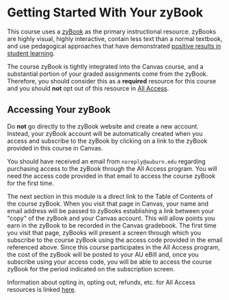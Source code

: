 # Getting Started With Your zyBook

This course uses a [zyBook](https://www.zybooks.com/) as the primary
instructional resource. zyBooks are highly visual, highly interactive, contain
less text than a normal textbook, and use pedagogical approaches that have demonstrated 
[positive results in student learning](https://www.zybooks.com/research/).

The course zyBook is tightly integrated into the Canvas course, and a
substantial portion of your graded assignments come from the zyBook.
Therefore, you should consider this as a **required** resource for this course
and you should **not** opt out of this resource in 
[All Access](https://www.aubookstore.com/t-textbook_allaccess.aspx). 

## Accessing Your zyBook

Do **not** go directly to the zyBook website and create a new account.
Instead, your zyBook account will be automatically created when you access and
subscribe to the zyBook by clicking on a link to the zyBook provided in this
course in Canvas.

You should have received an email from
`noreply@auburn.edu` regarding purchasing access to the zyBook through the All
Access program. You will need the access code provided in that email to access
the course zyBook for the first time.

The next section in this module is a direct link to the Table of Contents of
the course zyBook. When you visit that page in Canvas, your name and email
address will be passed to zyBooks establishing a link between your "copy" of
the zyBook and your Canvas account. This will allow points you earn in the
zyBook to be recorded in the Canvas gradebook. The first time you visit that
page, zyBooks will present a screen through which you subscribe to the course
zyBook using the access code provided in the email referenced above. Since
this course participates in the All Access program, the cost of the zyBook
will be posted to your AU eBill and, once you subscribe using your access
code, you will be able to access the course zyBook for the period indicated on
the subscription screen.

Information about opting in, opting out, refunds, etc. for All Access
resources is linked [here]().



